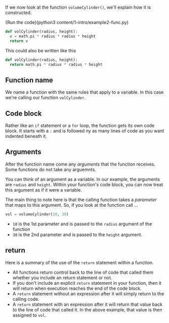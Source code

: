 If we now look at the function `volumeCylinder()`, we'll explain how it is constructed.

{Run the code}(python3 content/1-intro/example2-func.py)

```python
def volCylinder(radius, height):
  v = math.pi * radius * radius * height
  return v
```

This could also be written like this

```python
def volCylinder(radius, height):
  return math.pi * radius * radius * height
```

## Function name
We name a function with the same rules that apply to a variable. In this case we're calling our function `volCylinder`.

## Code block
Rather like an `if` statement or a `for` loop, the function gets its own code block. It starts with a `:` and is followed ny as many lines of code as you want indented beneath it.

## Arguments
After the function name come any *arguments* that the function receives. Some functions do not take any arguemnts.

You can think of an argument as a variable. In our example, the arguments are `radius` and `height`. Within your function's code block, you can now treat this argument as if it were a variable.

The main thing to note here is that the calling function takes a *parameter* that maps to this argument. So, if you look at the function call ...

```python
vol = volumeCylinder(10, 30)
```

- `10` is the 1st parameter and is passed to the `radius` argument of the function
- `30` is the 2nd parameter and is passed to the `height` argument.

## return
Here is a summary of the use of the `return` statement within a function.

- All functions return control back to the line of code that called them whether you include an return statement or not.
- If you don't include an explicit `return` statement in your function, then it will return when execution reaches the end of the code block.
- A `return` statement without an expression after it will simply return to the calling code.
- A `return` statement with an expression after it will return that value back to the line of code that called it. In the above example, that value is then assigned to `vol`.
